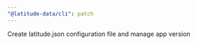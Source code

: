 ```yaml
---
"@latitude-data/cli": patch
---
```


Create latitude.json configuration file and manage app version
